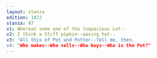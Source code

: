 ```yaml
---
layout: stanza
edition: 1872
stanza: 87
v1: Whereat some one of the loquacious Lot--
v2: I think a Stiff pipkin--waxing hot--
v3: "All this of Pot and Potter--Tell me, then,
v4: "Who makes--Who sells--Who buys--Who is the Pot?"
---
```

